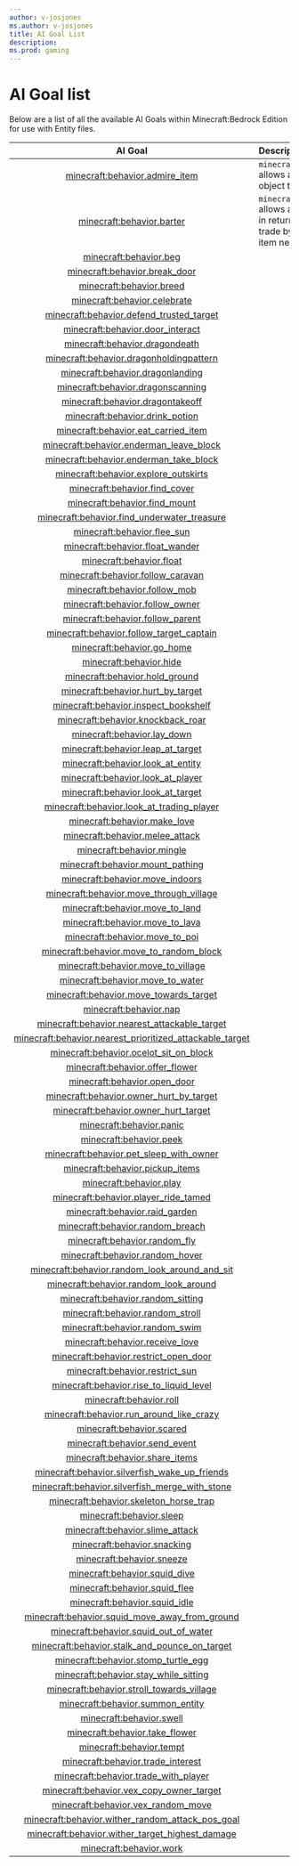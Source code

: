 ```yaml
---
author: v-josjones
ms.author: v-josjones
title: AI Goal List
description: 
ms.prod: gaming
---
```


# AI Goal list

Below are a list of all the available AI Goals within Minecraft:Bedrock Edition for use with Entity files.

|AI Goal |Description|
|:-----:|:----------|
|[minecraft:behavior.admire_item](EntityGoals/minecraftBehavior_admire_item.md)|`minecraft:behavior.admire_item` allows an entity to admire an object they are holding.|
|[minecraft:behavior.barter](EntityGoals/minecraftBehavior_barter.md)|`minecraft:behavior.barter` allows an entity to drop an item in return after a player offers a trade by dropping a specific item near the entity. |
|[minecraft:behavior.beg](EntityGoals/minecraftBehavior_beg.md)| |
|[minecraft:behavior.break_door](EntityGoals/minecraftBehavior_break_door.md)| |
|[minecraft:behavior.breed](EntityGoals/minecraftBehavior_breed.md)| |
|[minecraft:behavior.celebrate](EntityGoals/minecraftBehavior_celebrate.md)| |
|[minecraft:behavior.defend_trusted_target](EntityGoals/minecraftBehavior_defend_trusted_target.md)| |
|[minecraft:behavior.door_interact](EntityGoals/minecraftBehavior_door_interact.md)| |
|[minecraft:behavior.dragondeath](EntityGoals/minecraftBehavior_dragondeath.md)| |
|[minecraft:behavior.dragonholdingpattern](EntityGoals/minecraftBehavior_dragonholdingpattern.md)| |
|[minecraft:behavior.dragonlanding](EntityGoals/minecraftBehavior_dragonlanding.md)| |
|[minecraft:behavior.dragonscanning](EntityGoals/minecraftBehavior_dragonscanning.md)| |
|[minecraft:behavior.dragontakeoff](EntityGoals/minecraftBehavior_dragontakeoff.md)| |
|[minecraft:behavior.drink_potion](EntityGoals/minecraftBehavior_drink_potion.md)| |
|[minecraft:behavior.eat_carried_item](EntityGoals/minecraftBehavior_eat_carried_item.md)| |
|[minecraft:behavior.enderman_leave_block](EntityGoals/minecraftBehavior_enderman_leave_block.md)| |
|[minecraft:behavior.enderman_take_block](EntityGoals/minecraftBehavior_enderman_take_block.md)| |
|[minecraft:behavior.explore_outskirts](EntityGoals/minecraftBehavior_explore_outskirts.md)| |
|[minecraft:behavior.find_cover](EntityGoals/minecraftBehavior_find_cover.md)| |
|[minecraft:behavior.find_mount](EntityGoals/minecraftBehavior_find_mount.md)| |
|[minecraft:behavior.find_underwater_treasure](EntityGoals/minecraftBehavior_find_underwater_treasure.md)| |
|[minecraft:behavior.flee_sun](EntityGoals/minecraftBehavior_flee_sun.md)| |
|[minecraft:behavior.float_wander](EntityGoals/minecraftBehavior_float_wander.md)| |
|[minecraft:behavior.float](EntityGoals/minecraftBehavior_float.md)| |
|[minecraft:behavior.follow_caravan](EntityGoals/minecraftBehavior_follow_caravan.md)| |
|[minecraft:behavior.follow_mob](EntityGoals/minecraftBehavior_follow_mob.md)| |
|[minecraft:behavior.follow_owner](EntityGoals/minecraftBehavior_follow_owner.md)| |
|[minecraft:behavior.follow_parent](EntityGoals/minecraftBehavior_follow_parent.md)| |
|[minecraft:behavior.follow_target_captain](EntityGoals/minecraftBehavior_follow_target_captain.md)| |
|[minecraft:behavior.go_home](EntityGoals/minecraftBehavior_go_home.md)| |
|[minecraft:behavior.hide](EntityGoals/minecraftBehavior_hide.md)| |
|[minecraft:behavior.hold_ground](EntityGoals/minecraftBehavior_hold_ground.md)| |
|[minecraft:behavior.hurt_by_target](EntityGoals/minecraftBehavior_hurt_by_target.md)| |
|[minecraft:behavior.inspect_bookshelf](EntityGoals/minecraftBehavior_inspect_bookshelf.md)| |
|[minecraft:behavior.knockback_roar](EntityGoals/minecraftBehavior_knockback_roar.md)| |
|[minecraft:behavior.lay_down](EntityGoals/minecraftBehavior_lay_down.md)| |
|[minecraft:behavior.leap_at_target](EntityGoals/minecraftBehavior_leap_at_target.md)| |
|[minecraft:behavior.look_at_entity](EntityGoals/minecraftBehavior_look_at_entity.md)| |
|[minecraft:behavior.look_at_player](EntityGoals/minecraftBehavior_look_at_player.md)| |
|[minecraft:behavior.look_at_target](EntityGoals/minecraftBehavior_look_at_target.md)| |
|[minecraft:behavior.look_at_trading_player](EntityGoals/minecraftBehavior_look_at_trading_player.md)| |
|[minecraft:behavior.make_love](EntityGoals/minecraftBehavior_make_love.md)| |
|[minecraft:behavior.melee_attack](EntityGoals/minecraftBehavior_melee_attack.md)| |
|[minecraft:behavior.mingle](EntityGoals/minecraftBehavior_mingle.md)| |
|[minecraft:behavior.mount_pathing](EntityGoals/minecraftBehavior_mount_pathing.md)| |
|[minecraft:behavior.move_indoors](EntityGoals/minecraftBehavior_move_indoors.md)| |
|[minecraft:behavior.move_through_village](EntityGoals/minecraftBehavior_move_through_village.md)| |
|[minecraft:behavior.move_to_land](EntityGoals/minecraftBehavior_move_to_land.md)| |
|[minecraft:behavior.move_to_lava](EntityGoals/minecraftBehavior_move_to_lava.md)| |
|[minecraft:behavior.move_to_poi](EntityGoals/minecraftBehavior_move_to_poi.md)| |
|[minecraft:behavior.move_to_random_block](EntityGoals/minecraftBehavior_move_to_random_block.md)| |
|[minecraft:behavior.move_to_village](EntityGoals/minecraftBehavior_move_to_village.md)| |
|[minecraft:behavior.move_to_water](EntityGoals/minecraftBehavior_move_to_water.md)| |
|[minecraft:behavior.move_towards_target](EntityGoals/minecraftBehavior_move_towards_target.md)| |
|[minecraft:behavior.nap](EntityGoals/minecraftBehavior_nap.md)| |
|[minecraft:behavior.nearest_attackable_target](EntityGoals/minecraftBehavior_nearest_attackable_target.md)| |
|[minecraft:behavior.nearest_prioritized_attackable_target](EntityGoals/minecraftBehavior_nearest_prioritized_attackable_target.md)| |
|[minecraft:behavior.ocelot_sit_on_block](EntityGoals/minecraftBehavior_ocelot_sit_on_block.md)| |
|[minecraft:behavior.offer_flower](EntityGoals/minecraftBehavior_offer_flower.md)| |
|[minecraft:behavior.open_door](EntityGoals/minecraftBehavior_open_door.md)| |
|[minecraft:behavior.owner_hurt_by_target](EntityGoals/minecraftBehavior_owner_hurt_by_target.md)| |
|[minecraft:behavior.owner_hurt_target](EntityGoals/minecraftBehavior_owner_hurt_target.md)| |
|[minecraft:behavior.panic](EntityGoals/minecraftBehavior_panic.md)| |
|[minecraft:behavior.peek](EntityGoals/minecraftBehavior_peek.md)| |
|[minecraft:behavior.pet_sleep_with_owner](EntityGoals/minecraftBehavior_pet_sleep_with_owner.md)| |
|[minecraft:behavior.pickup_items](EntityGoals/minecraftBehavior_pickup_items.md)| |
|[minecraft:behavior.play](EntityGoals/minecraftBehavior_play.md)| |
|[minecraft:behavior.player_ride_tamed](EntityGoals/minecraftBehavior_player_ride_tamed.md)| |
|[minecraft:behavior.raid_garden](EntityGoals/minecraftBehavior_raid_garden.md)| |
|[minecraft:behavior.random_breach](EntityGoals/minecraftBehavior_random_breach.md)| |
|[minecraft:behavior.random_fly](EntityGoals/minecraftBehavior_random_fly.md)| |
|[minecraft:behavior.random_hover](EntityGoals/minecraftBehavior_random_hover.md)| |
|[minecraft:behavior.random_look_around_and_sit](EntityGoals/minecraftBehavior_random_look_around_and_sit.md)| |
|[minecraft:behavior.random_look_around](EntityGoals/minecraftBehavior_random_look_around.md)| |
|[minecraft:behavior.random_sitting](EntityGoals/minecraftBehavior_random_sitting.md)| |
|[minecraft:behavior.random_stroll](EntityGoals/minecraftBehavior_random_stroll.md)| |
|[minecraft:behavior.random_swim](EntityGoals/minecraftBehavior_random_swim.md)| |
|[minecraft:behavior.receive_love](EntityGoals/minecraftBehavior_receive_love.md)| |
|[minecraft:behavior.restrict_open_door](EntityGoals/minecraftBehavior_restrict_open_door.md)| |
|[minecraft:behavior.restrict_sun](EntityGoals/minecraftBehavior_restrict_sun.md)| |
|[minecraft:behavior.rise_to_liquid_level](EntityGoals/minecraftBehavior_rise_to_liquid_level.md)| |
|[minecraft:behavior.roll](EntityGoals/minecraftBehavior_roll.md)| |
|[minecraft:behavior.run_around_like_crazy](EntityGoals/minecraftBehavior_run_around_like_crazy.md)| |
|[minecraft:behavior.scared](EntityGoals/minecraftBehavior_scared.md)| |
|[minecraft:behavior.send_event](EntityGoals/minecraftBehavior_send_event.md)| |
|[minecraft:behavior.share_items](EntityGoals/minecraftBehavior_share_items.md)| |
|[minecraft:behavior.silverfish_wake_up_friends](EntityGoals/minecraftBehavior_silverfish_wake_up_friends.md)| |
|[minecraft:behavior.silverfish_merge_with_stone](EntityGoals/minecraftBehavior_silverfish_merge_with_stone.md)| |
|[minecraft:behavior.skeleton_horse_trap](EntityGoals/minecraftBehavior_skeleton_horse_trap.md)| |
|[minecraft:behavior.sleep](EntityGoals/minecraftBehavior_sleep.md)| |
|[minecraft:behavior.slime_attack](EntityGoals/minecraftBehavior_slime_attack.md)| |
|[minecraft:behavior.snacking](EntityGoals/minecraftBehavior_snacking.md)| |
|[minecraft:behavior.sneeze](EntityGoals/minecraftBehavior_sneeze.md)| |
|[minecraft:behavior.squid_dive](EntityGoals/minecraftBehavior_squid_dive.md)| |
|[minecraft:behavior.squid_flee](EntityGoals/minecraftBehavior_squid_flee.md)| |
|[minecraft:behavior.squid_idle](EntityGoals/minecraftBehavior_squid_idle.md)| |
|[minecraft:behavior.squid_move_away_from_ground](EntityGoals/minecraftBehavior_squid_move_away_from_ground.md)| |
|[minecraft:behavior.squid_out_of_water](EntityGoals/minecraftBehavior_squid_out_of_water.md)| |
|[minecraft:behavior.stalk_and_pounce_on_target](EntityGoals/minecraftBehavior_stalk_and_pounce_on_target.md)| |
|[minecraft:behavior.stomp_turtle_egg](EntityGoals/minecraftBehavior_stomp_turtle_egg.md)| |
|[minecraft:behavior.stay_while_sitting](EntityGoals/minecraftBehavior_stay_while_sitting.md)| |
|[minecraft:behavior.stroll_towards_village](EntityGoals/minecraftBehavior_stroll_towards_village.md)| |
|[minecraft:behavior.summon_entity](EntityGoals/minecraftBehavior_summon_entity.md)| |
|[minecraft:behavior.swell](EntityGoals/minecraftBehavior_swell.md)| |
|[minecraft:behavior.take_flower](EntityGoals/minecraftBehavior_take_flower.md)| |
|[minecraft:behavior.tempt](EntityGoals/minecraftBehavior_tempt.md)| |
|[minecraft:behavior.trade_interest](EntityGoals/minecraftBehavior_trade_interest.md)| |
|[minecraft:behavior.trade_with_player](EntityGoals/minecraftBehavior_trade_with_player.md)| |
|[minecraft:behavior.vex_copy_owner_target](EntityGoals/minecraftBehavior_vex_copy_owner_target.md)| |
|[minecraft:behavior.vex_random_move](EntityGoals/minecraftBehavior_vex_random_move.md)| |
|[minecraft:behavior.wither_random_attack_pos_goal](EntityGoals/minecraftBehavior_wither_random_attack_pos_goal.md)| |
|[minecraft:behavior.wither_target_highest_damage](EntityGoals/minecraftBehavior_wither_target_highest_damage.md)| |
|[minecraft:behavior.work](EntityGoals/minecraftBehavior_work.md)| |